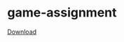 # game-assignment
[Download](https://www.dropbox.com/s/yy292e4dwzgayqq/HardcoreCarrotSetup.exe?dl=1)

